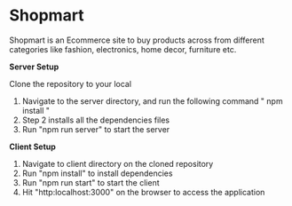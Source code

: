 # Shopmart

Shopmart is an Ecommerce site to buy products across from different categories like fashion, electronics, home decor, furniture etc.

**Server Setup**

Clone the repository to your local
1. Navigate to the server directory, and run the following command " npm install "
2. Step 2 installs all the dependencies files
3. Run "npm run server" to start the server

**Client Setup**

1. Navigate to client directory on the cloned repository
2. Run "npm install" to install dependencies
3. Run "npm run start" to start the client
4. Hit "http:localhost:3000" on the browser to access the application

